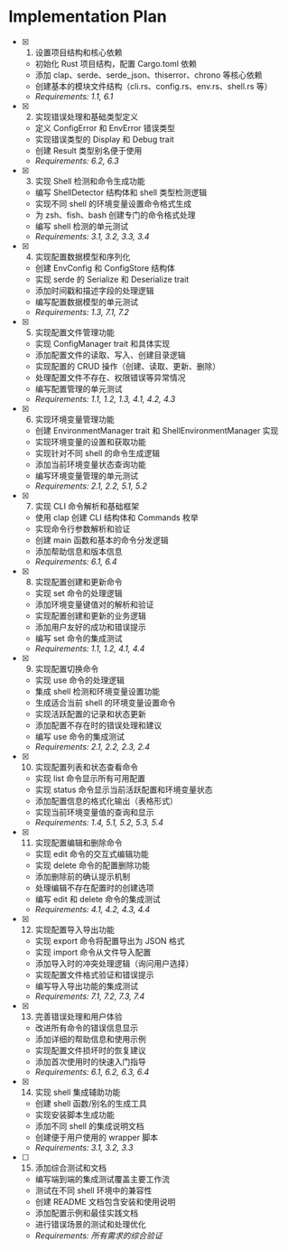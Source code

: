 # Implementation Plan

- [x] 1. 设置项目结构和核心依赖

  - 初始化 Rust 项目结构，配置 Cargo.toml 依赖
  - 添加 clap、serde、serde_json、thiserror、chrono 等核心依赖
  - 创建基本的模块文件结构（cli.rs、config.rs、env.rs、shell.rs 等）
  - _Requirements: 1.1, 6.1_

- [x] 2. 实现错误处理和基础类型定义

  - 定义 ConfigError 和 EnvError 错误类型
  - 实现错误类型的 Display 和 Debug trait
  - 创建 Result 类型别名便于使用
  - _Requirements: 6.2, 6.3_

- [x] 3. 实现 Shell 检测和命令生成功能

  - 编写 ShellDetector 结构体和 shell 类型检测逻辑
  - 实现不同 shell 的环境变量设置命令格式生成
  - 为 zsh、fish、bash 创建专门的命令格式处理
  - 编写 shell 检测的单元测试
  - _Requirements: 3.1, 3.2, 3.3, 3.4_

- [x] 4. 实现配置数据模型和序列化

  - 创建 EnvConfig 和 ConfigStore 结构体
  - 实现 serde 的 Serialize 和 Deserialize trait
  - 添加时间戳和描述字段的处理逻辑
  - 编写配置数据模型的单元测试
  - _Requirements: 1.3, 7.1, 7.2_

- [x] 5. 实现配置文件管理功能

  - 实现 ConfigManager trait 和具体实现
  - 添加配置文件的读取、写入、创建目录逻辑
  - 实现配置的 CRUD 操作（创建、读取、更新、删除）
  - 处理配置文件不存在、权限错误等异常情况
  - 编写配置管理的单元测试
  - _Requirements: 1.1, 1.2, 1.3, 4.1, 4.2, 4.3_

- [x] 6. 实现环境变量管理功能

  - 创建 EnvironmentManager trait 和 ShellEnvironmentManager 实现
  - 实现环境变量的设置和获取功能
  - 实现针对不同 shell 的命令生成逻辑
  - 添加当前环境变量状态查询功能
  - 编写环境变量管理的单元测试
  - _Requirements: 2.1, 2.2, 5.1, 5.2_

- [x] 7. 实现 CLI 命令解析和基础框架

  - 使用 clap 创建 CLI 结构体和 Commands 枚举
  - 实现命令行参数解析和验证
  - 创建 main 函数和基本的命令分发逻辑
  - 添加帮助信息和版本信息
  - _Requirements: 6.1, 6.4_

- [x] 8. 实现配置创建和更新命令

  - 实现 set 命令的处理逻辑
  - 添加环境变量键值对的解析和验证
  - 实现配置创建和更新的业务逻辑
  - 添加用户友好的成功和错误提示
  - 编写 set 命令的集成测试
  - _Requirements: 1.1, 1.2, 4.1, 4.4_

- [x] 9. 实现配置切换命令

  - 实现 use 命令的处理逻辑
  - 集成 shell 检测和环境变量设置功能
  - 生成适合当前 shell 的环境变量设置命令
  - 实现活跃配置的记录和状态更新
  - 添加配置不存在时的错误处理和建议
  - 编写 use 命令的集成测试
  - _Requirements: 2.1, 2.2, 2.3, 2.4_

- [x] 10. 实现配置列表和状态查看命令

  - 实现 list 命令显示所有可用配置
  - 实现 status 命令显示当前活跃配置和环境变量状态
  - 添加配置信息的格式化输出（表格形式）
  - 实现当前环境变量值的查询和显示
  - _Requirements: 1.4, 5.1, 5.2, 5.3, 5.4_

- [x] 11. 实现配置编辑和删除命令

  - 实现 edit 命令的交互式编辑功能
  - 实现 delete 命令的配置删除功能
  - 添加删除前的确认提示机制
  - 处理编辑不存在配置时的创建选项
  - 编写 edit 和 delete 命令的集成测试
  - _Requirements: 4.1, 4.2, 4.3, 4.4_

- [x] 12. 实现配置导入导出功能

  - 实现 export 命令将配置导出为 JSON 格式
  - 实现 import 命令从文件导入配置
  - 添加导入时的冲突处理逻辑（询问用户选择）
  - 实现配置文件格式验证和错误提示
  - 编写导入导出功能的集成测试
  - _Requirements: 7.1, 7.2, 7.3, 7.4_

- [x] 13. 完善错误处理和用户体验

  - 改进所有命令的错误信息显示
  - 添加详细的帮助信息和使用示例
  - 实现配置文件损坏时的恢复建议
  - 添加首次使用时的快速入门指导
  - _Requirements: 6.1, 6.2, 6.3, 6.4_

- [x] 14. 实现 shell 集成辅助功能

  - 创建 shell 函数/别名的生成工具
  - 实现安装脚本生成功能
  - 添加不同 shell 的集成说明文档
  - 创建便于用户使用的 wrapper 脚本
  - _Requirements: 3.1, 3.2, 3.3_

- [ ] 15. 添加综合测试和文档
  - 编写端到端的集成测试覆盖主要工作流
  - 测试在不同 shell 环境中的兼容性
  - 创建 README 文档包含安装和使用说明
  - 添加配置示例和最佳实践文档
  - 进行错误场景的测试和处理优化
  - _Requirements: 所有需求的综合验证_

